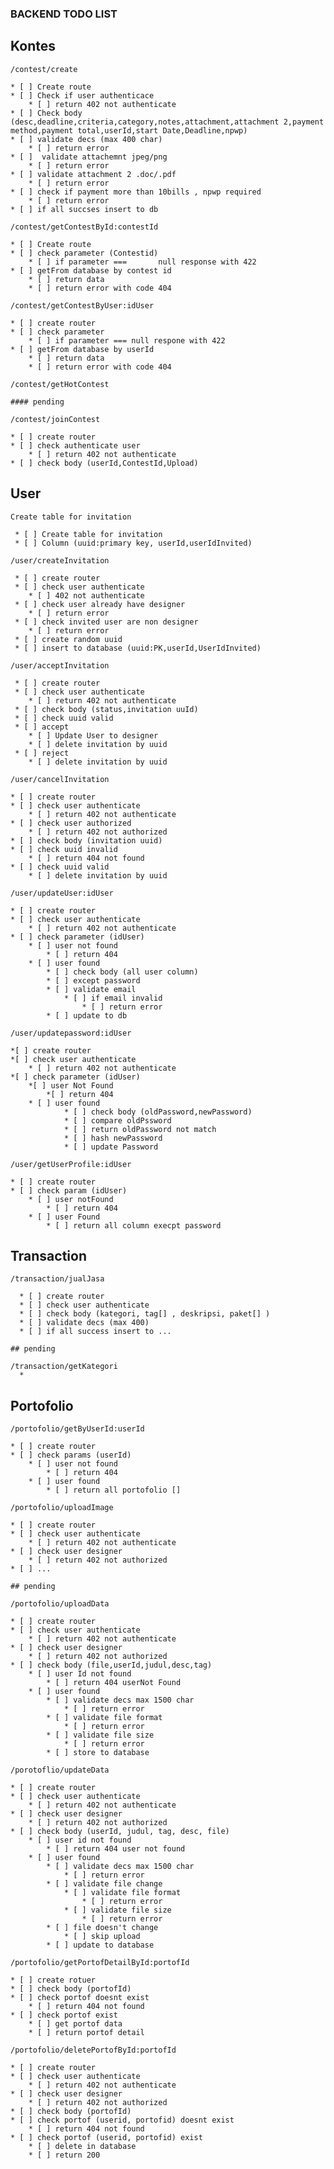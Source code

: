 ### BACKEND TODO LIST

## Kontes

    /contest/create
    
    * [ ] Create route
    * [ ] Check if user authenticace
        * [ ] return 402 not authenticate
    * [ ] Check body (desc,deadline,criteria,category,notes,attachment,attachment 2,payment method,payment total,userId,start Date,Deadline,npwp)
    * [ ] validate decs (max 400 char)
        * [ ] return error
    * [ ]  validate attachemnt jpeg/png
        * [ ] return error
    * [ ] validate attachment 2 .doc/.pdf
        * [ ] return error
    * [ ] check if payment more than 10bills , npwp required
        * [ ] return error
    * [ ] if all succses insert to db

    /contest/getContestById:contestId
    
    * [ ] Create route
    * [ ] check parameter (Contestid)
        * [ ] if parameter ===       null response with 422
    * [ ] getFrom database by contest id
        * [ ] return data
        * [ ] return error with code 404

    /contest/getContestByUser:idUser
    
    * [ ] create router
    * [ ] check parameter
        * [ ] if parameter === null respone with 422
    * [ ] getFrom database by userId
        * [ ] return data
        * [ ] return error with code 404

    /contest/getHotContest
    
    #### pending

    /contest/joinContest

    * [ ] create router
    * [ ] check authenticate user
        * [ ] return 402 not authenticate
    * [ ] check body (userId,ContestId,Upload)

## User

    Create table for invitation

     * [ ] Create table for invitation
     * [ ] Column (uuid:primary key, userId,userIdInvited)

    /user/createInvitation

     * [ ] create router
     * [ ] check user authenticate
        * [ ] 402 not authenticate
     * [ ] check user already have designer
        * [ ] return error 
     * [ ] check invited user are non designer
        * [ ] return error
     * [ ] create random uuid
     * [ ] insert to database (uuid:PK,userId,UserIdInvited)

    /user/acceptInvitation
     
     * [ ] create router
     * [ ] check user authenticate
        * [ ] return 402 not authenticate
     * [ ] check body (status,invitation uuId)
     * [ ] check uuid valid
     * [ ] accept
        * [ ] Update User to designer
        * [ ] delete invitation by uuid
     * [ ] reject
        * [ ] delete invitation by uuid 
    
    /user/cancelInvitation

    * [ ] create router
    * [ ] check user authenticate
        * [ ] return 402 not authenticate
    * [ ] check user authorized
        * [ ] return 402 not authorized
    * [ ] check body (invitation uuid)
    * [ ] check uuid invalid
        * [ ] return 404 not found
    * [ ] check uuid valid
        * [ ] delete invitation by uuid

    /user/updateUser:idUser
    
    * [ ] create router
    * [ ] check user authenticate
        * [ ] return 402 not authenticate
    * [ ] check parameter (idUser)
        * [ ] user not found
            * [ ] return 404
        * [ ] user found
            * [ ] check body (all user column) 
            * [ ] except password 
            * [ ] validate email 
                * [ ] if email invalid
                    * [ ] return error
            * [ ] update to db

    /user/updatepassword:idUser 

    *[ ] create router
    *[ ] check user authenticate
        * [ ] return 402 not authenticate
    *[ ] check parameter (idUser)
        *[ ] user Not Found
            *[ ] return 404 
        * [ ] user found
                * [ ] check body (oldPassword,newPassword)
                * [ ] compare oldPssword
                * [ ] return oldPassword not match
                * [ ] hash newPassword
                * [ ] update Password
  
    /user/getUserProfile:idUser

    * [ ] create router
    * [ ] check param (idUser)
        * [ ] user notFound
            * [ ] return 404
        * [ ] user Found
            * [ ] return all column execpt password
    
## Transaction 

    /transaction/jualJasa
    
      * [ ] create router
      * [ ] check user authenticate 
      * [ ] check body (kategori, tag[] , deskripsi, paket[] )
      * [ ] validate decs (max 400)
      * [ ] if all success insert to ...
    
    ## pending 

    /transaction/getKategori
      * 

## Portofolio

    /portofolio/getByUserId:userId

    * [ ] create router
    * [ ] check params (userId)
        * [ ] user not found
            * [ ] return 404
        * [ ] user found
            * [ ] return all portofolio []

    /portofolio/uploadImage

    * [ ] create router
    * [ ] check user authenticate
        * [ ] return 402 not authenticate
    * [ ] check user designer
        * [ ] return 402 not authorized
    * [ ] ... 
        
    ## pending 

    /portofolio/uploadData

    * [ ] create router
    * [ ] check user authenticate
        * [ ] return 402 not authenticate
    * [ ] check user designer
        * [ ] return 402 not authorized
    * [ ] check body (file,userId,judul,desc,tag)
        * [ ] user Id not found
            * [ ] return 404 userNot Found
        * [ ] user found
            * [ ] validate decs max 1500 char
                * [ ] return error
            * [ ] validate file format 
                * [ ] return error
            * [ ] validate file size
                * [ ] return error
            * [ ] store to database
    
    /porotoflio/updateData

    * [ ] create router
    * [ ] check user authenticate 
        * [ ] return 402 not authenticate
    * [ ] check user designer
        * [ ] return 402 not authorized
    * [ ] check body (userId, judul, tag, desc, file)
        * [ ] user id not found
            * [ ] return 404 user not found
        * [ ] user found
            * [ ] validate decs max 1500 char
                * [ ] return error
            * [ ] validate file change 
                * [ ] validate file format
                    * [ ] return error
                * [ ] validate file size
                    * [ ] return error
            * [ ] file doesn't change
                * [ ] skip upload
            * [ ] update to database

    /portofolio/getPortofDetailById:portofId

    * [ ] create rotuer
    * [ ] check body (portofId)
    * [ ] check portof doesnt exist
        * [ ] return 404 not found
    * [ ] check portof exist
        * [ ] get portof data
        * [ ] return portof detail

    /portofolio/deletePortofById:portofId

    * [ ] create router
    * [ ] check user authenticate 
        * [ ] return 402 not authenticate
    * [ ] check user designer
        * [ ] return 402 not authorized
    * [ ] check body (portofId)
    * [ ] check portof (userid, portofid) doesnt exist 
        * [ ] return 404 not found
    * [ ] check portof (userid, portofid) exist 
        * [ ] delete in database
        * [ ] return 200
    

